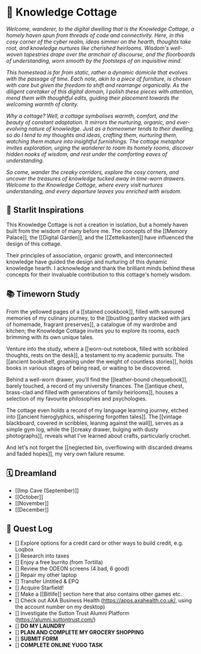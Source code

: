 # 🏡 Knowledge Cottage

*Welcome, wanderer, to the digital dwelling that is the Knowledge Cottage, a homely haven spun from threads of code and connectivity. Here, in this cosy corner of the cyber realm, ideas simmer on the hearth, thoughts take root, and knowledge nurtures like cherished heirlooms. Wisdom's well-woven tapestries drape over the armchair of discourse, and the floorboards of understanding, worn smooth by the footsteps of an inquisitive mind.*

*This homestead is far from static, rather a dynamic domicile that evolves with the passage of time. Each note, akin to a piece of furniture, is chosen with care but given the freedom to shift and rearrange organically. As the diligent caretaker of this digital domain, I polish these pieces with attention, mend them with thoughtful edits, guiding their placement towards the welcoming warmth of clarity.*

*Why a cottage? Well, a cottage symbolises warmth, comfort, and the beauty of constant adaptation. It mirrors the nurturing, organic, and ever-evolving nature of knowledge. Just as a homeowner tends to their dwelling, so do I tend to my thoughts and ideas, crafting them, nurturing them, watching them mature into insightful furnishings. The cottage metaphor invites exploration, urging the wanderer to roam its homely rooms, discover hidden nooks of wisdom, and rest under the comforting eaves of understanding.*

*So come, wander the creaky corridors, explore the cosy corners, and uncover the treasures of knowledge tucked away in time-worn drawers. Welcome to the Knowledge Cottage, where every visit nurtures understanding, and every departure leaves you enriched with wisdom.*
## 🌟 Starlit Inspirations

This Knowledge Cottage is not a creation in isolation, but a homely haven built from the wisdom of many before me. The concepts of the [[Memory Palace]], the [[Digital Garden]], and the [[Zettelkasten]] have influenced the design of this cottage.

Their principles of association, organic growth, and interconnected knowledge have guided the design and nurturing of this dynamic knowledge hearth. I acknowledge and thank the brilliant minds behind these concepts for their invaluable contribution to this cottage's homely wisdom.
## 📚 Timeworn Study

From the yellowed pages of a [[stained cookbook]], filled with savoured memories of my culinary journey, to the [[bustling pantry stacked with jars of homemade, fragrant preserves]], a catalogue of my wardrobe and kitchen; the Knowledge Cottage invites you to explore its rooms, each brimming with its own unique tales.

Venture into the study, where a [[worn-out notebook, filled with scribbled thoughts, rests on the desk]], a testament to my academic pursuits. The [[ancient bookshelf, groaning under the weight of countless stories]], holds books in various stages of being read, or waiting to be discovered. 

Behind a well-worn drawer, you'll find the [[leather-bound chequebook]], barely touched, a record of my university finances. The [[antique chest, brass-clad and filled with generations of family heirlooms]], houses a selection of my favourite philosophies and psychologies. 

The cottage even holds a record of my language learning journey, etched into [[ancient hieroglyphics, whispering forgotten tales]]. The [[vintage blackboard, covered in scribbles, leaning against the wall]], serves as a simple gym log, while the [[creaky drawer, bulging with dusty photographs]], reveals what I've learned about crafts, particularly crochet. 

And let's not forget the [[neglected bin, overflowing with discarded dreams and faded hopes]], my very own failure resume.
## 🗓️ Dreamland

 - [[Imp Cave (September)]]
 - [[October]]
 - [[November]]
 - [[December]]
## 📜 Quest Log

 - [] Explore options for a credit card or other ways to build credit, e.g. Loqbox
 - [] Research into taxes
 - [] Enjoy a free burrito (from Tortilla)
 - [] Review the ODEON screens (4 bad, 6 good)
 - [] Repair my other laptop
 - [] Transfer Untitled & EPQ
 - [] Acquire Starfield!
 - [] Make a [[Bitlife]] section here that also contains other games etc.
 - [] Check out AXA Business Health (https://apps.axahealth.co.uk/, using the account number on my desktop)
 - [] Investigate the Sutton Trust Alumni Platform (https://alumni.suttontrust.com/)
 - [] **DO MY LAUNDRY**
 - [] **PLAN AND COMPLETE MY GROCERY SHOPPING**
 - [] **SUBMIT FORM**
 - [] **COMPLETE ONLINE YUGO TASK**